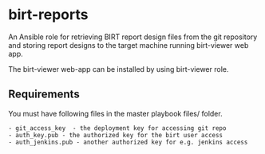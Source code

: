 birt-reports
=========

An Ansible role for retrieving BIRT report design files from the git repository and storing report designs to the target machine running birt-viewer web app.

The birt-viewer web-app can be installed by using birt-viewer role.

Requirements
------------

You must have following files in the master playbook files/ folder.

	- git_access_key  - the deployment key for accessing git repo
	- auth_key.pub - the authorized key for the birt user access
	- auth_jenkins.pub - another authorized key for e.g. jenkins access
	
	



